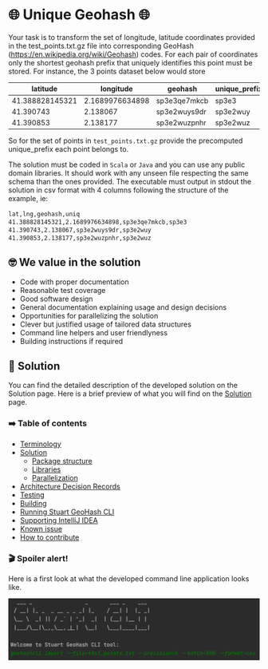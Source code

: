 # :globe_with_meridians: Unique Geohash :globe_with_meridians:

Your task is to transform the set of longitude, latitude coordinates provided in the test_points.txt.gz file into corresponding GeoHash (https://en.wikipedia.org/wiki/Geohash) codes. For each pair of coordinates only the shortest geohash prefix that uniquely identifies this point must be stored. For instance, the 3 points dataset below would store

|latitude        | longitude       | geohash      | unique_prefix |
|----------------|-----------------|--------------|---------------|
|41.388828145321 | 2.1689976634898 | sp3e3qe7mkcb | sp3e3         |
|41.390743       | 2.138067        | sp3e2wuys9dr | sp3e2wuy      |
|41.390853       | 2.138177        | sp3e2wuzpnhr | sp3e2wuz      |

So for the set of points in `test_points.txt.gz` provide the precomputed unique_prefix each point belongs to.

The solution must be coded in `Scala` or `Java` and you can use any public domain libraries. It should work with any unseen file respecting the same schema than the ones provided. The executable must output in stdout the solution in csv format with 4 columns following the structure of the example, ie:

```csv
lat,lng,geohash,uniq
41.388828145321,2.1689976634898,sp3e3qe7mkcb,sp3e3
41.390743,2.138067,sp3e2wuys9dr,sp3e2wuy
41.390853,2.138177,sp3e2wuzpnhr,sp3e2wuz
```

## :nerd_face: We value in the solution
- Code with proper documentation
- Reasonable test coverage
- Good software design
- General documentation explaining usage and design decisions
- Opportunities for parallelizing the solution
- Clever but justified usage of tailored data structures
- Command line helpers and user friendlyness
- Building instructions if required

## :briefcase: Solution
You can find the detailed description of the developed solution on the Solution page. 
Here is a brief preview of what you will find on the [Solution](docs/Solution.md) page.

### :arrow_right: Table of contents
- [Terminology](https://github.com/StuartHiring/scala-test-llfrometa89/blob/master/docs/Solution.md#terminology)
- [Solution](https://github.com/StuartHiring/scala-test-llfrometa89/blob/master/docs/Solution.md#solution)
    - [Package structure](https://github.com/StuartHiring/scala-test-llfrometa89/blob/master/docs/Solution.md#package-structure)
    - [Libraries](https://github.com/StuartHiring/scala-test-llfrometa89/blob/master/docs/Solution.md#libraries)
    - [Parallelization](https://github.com/StuartHiring/scala-test-llfrometa89/blob/master/docs/Solution.md#parallelization)
- [Architecture Decision Records](https://github.com/StuartHiring/scala-test-llfrometa89/blob/master/docs/Solution.md#architecture-decision-records)
- [Testing](https://github.com/StuartHiring/scala-test-llfrometa89/blob/master/docs/Solution.md#testing)
- [Building](https://github.com/StuartHiring/scala-test-llfrometa89/blob/master/docs/Solution.md#building)
- [Running Stuart GeoHash CLI](https://github.com/StuartHiring/scala-test-llfrometa89/blob/master/docs/Solution.md#running-stuart-geohash-cli)
- [Supporting IntelliJ IDEA](https://github.com/StuartHiring/scala-test-llfrometa89/blob/master/docs/Solution.md#running-stuart-geohash-cli)
- [Known issue](https://github.com/StuartHiring/scala-test-llfrometa89/blob/master/docs/Solution.md#known-issue)
- [How to contribute](https://github.com/StuartHiring/scala-test-llfrometa89/blob/master/docs/Solution.md#how-to-contribute)

### :clapper: Spoiler alert!
Here is a first look at what the developed command line application looks like.

<img style="float: left;" src="docs/images/geohashcli.png">
